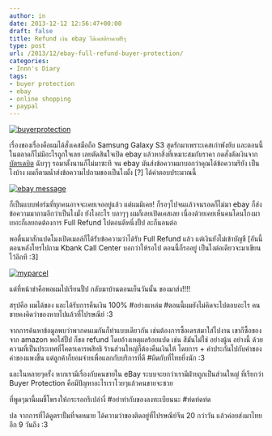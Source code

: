 ```yaml
---
author: in
date: 2013-12-12 12:56:47+00:00
draft: false
title: Refund เงิน ebay ได้เคสดีราคาฟรีๆ
type: post
url: /2013/12/ebay-full-refund-buyer-protection/
categories:
- Innn's Diary
tags:
- buyer protection
- ebay
- online shopping
- paypal
---
```


[![buyerprotection](https://www.cyruszhang.com/wp-content/uploads/2013/12/buyerprotection.jpg)
](https://www.cyruszhang.com/wp-content/uploads/2013/12/buyerprotection.jpg)

เรื่องของเรื่องคือผมได้สั่งเคสมือถือ Samsung Galaxy S3 สุดรักมาเพราะเคสเก่าพังยับ และตอนนี้ในตลาดก็ไม่มีอะไรถูกใจเลย เลยตัดสินใจเปิด ebay แล้วหาสิ่งที่เหมาะสมกับราคา กดสั่งตัดเงินจาก[บัตรเดบิต](https://www.cyruszhang.com/first-idcard-first-debitcard/) ฉับๆๆ รอมาตั้งนานก็ไม่มาซะที จน ebay มันส่งข้อความมาบอกว่าคุณได้ข้อความรึยัง เป็นไงบ้าง ผมก็ตามน้ำส่งข้อความไปถามของเป็นไงมั้ง [?] ได้คำตอบประมาณนี้

<!-- more -->

[![ebay message](https://www.cyruszhang.com/wp-content/uploads/2013/12/ebay-message.png)
](https://www.cyruszhang.com/wp-content/uploads/2013/12/ebay-message.png)



ก็เป็นแบบฟอร์มที่ทุกคนอาจจะเคยเจออยู่แล้ว แต่ผมมิเคย! ก็รอๆไปจนแล้วจนรอดก็ไม่มา ebay ก็ส่งข้อความมาถามอีกว่าเป็นไงมั่ง ยังไงอะไร บลาๆๆ ผมก็เลยเปิดเคสเลย เนื่องด้วยเคยเห็นคนโดนโกงมาเยอะก็เลยกดต้องการ Full Refund ไปตอนตีหนึ่งปั้ป ละก็นอนต่อ

พอตื่นมาสักแปดโมงเปิดเมลล์ก็ได้รับข้อความว่าได้รับ Full Refund แล้ว แต่เงินยังไม่เข้าบัญชี [อันนี้ตอนหลังโทรไปถาม Kbank Call Center บอกว่าให้รอไป ตอนนี้ก็รออยู่ เป็นไงต่อเดียวจะมาเขียนไว้อีกที :3]

[![myparcel](https://www.cyruszhang.com/wp-content/uploads/2013/12/myparcel-1024x768.jpg)
](https://www.cyruszhang.com/wp-content/uploads/2013/12/myparcel.jpg)

แต่ที่หน้าขำคือพอผมไปเรียนปั้ป กลับมาบ้านตอนเย็นวันนั้น ของมาส่ง!!!!

สรุปคือ ผมได้ของ และได้รับการคืนเงิน 100% #อย่างแหล่ม #ตอนนี้ผมยังไม่คิดจะไปตอบอะไร คนขายคงคิดว่าของหายไปแล้วที่ไปรษณีย์ :3

จากการค้นหาข้อมูลพบว่าพวกคนเมกันก็ทำแบบเดียวกัน เช่นต้องการซื้อเดรสมาใส่ไปงาน เขาก็ซื้อของจาก amazon พอใส่ปั้ป ก็ขอ refund โดยอ้างเหตุผลร้อยแปด เช่น สีมันไม่ใช่ อย่างนู้น อย่างนี้ ด้วยความที่เป็นประเทศที่โคตรเคารพสิทธิ ร้านส่วนใหญ่ก็ต้องคืนเงินให้ โดยการ + ค่าประกันไปกับค่าของ ค่าของแพงขึ้น แต่ลูกค้าก็ยอมจ่ายเพื่อแลกกับบริการที่ดี #ผิดกับที่ไทยยิ่งนัก :3



และในหลายๆครั้ง หากเรามีเรื่องกับคนขายใน eBay ระบบจะยกว่าเรามีฝ่ายถูกเป็นส่วนใหญ่ ที่เรียกว่า Buyer Protection คือมีปัญหาอะไรเราโวยๆแล้วคนขายจะซวย

ที่พูดๆมานี้ผมชี้โพรงให้กระรอกรึเปล่างี่ #อย่าทำกับของลงทะเบียนนะ #ท่ดท่ดท่ด

ปล จากการที่ได้ดูตราปั้มที่จดหมาย ได้ความว่าของติดอยู่ที่ไปรษณีย์จีน 20 กว่าวัน แล้วค่อยส่งมาไทย อีก 9 วันถึง :3
